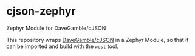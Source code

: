 # cjson-zephyr
Zephyr Module for DaveGamble/cJSON

This repository wraps [DaveGamble/cJSON](https://github.com/DaveGamble/cJSON) in a Zephyr Module, so
that it can be imported and build with the `west` tool.
